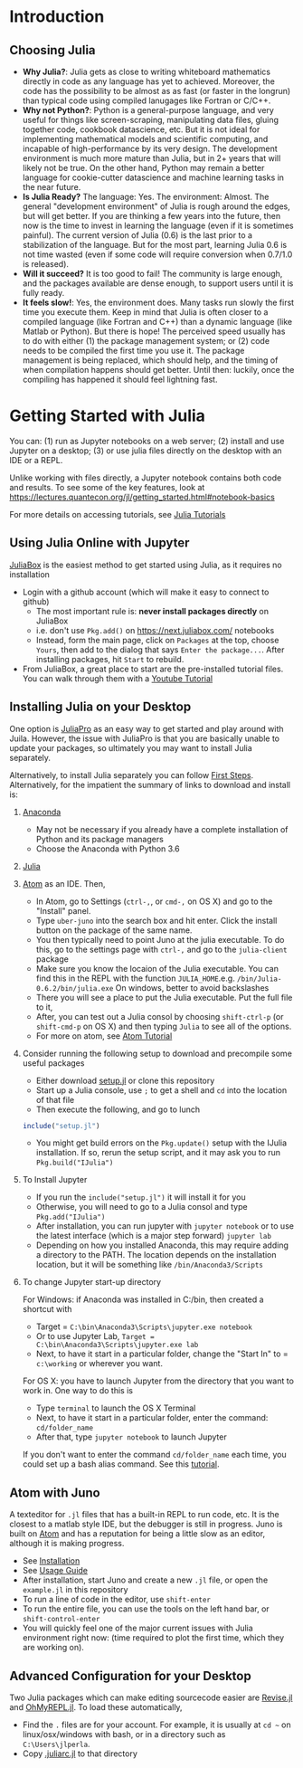 # Introduction
## Choosing Julia

- **Why Julia?**: Julia gets as close to writing whiteboard mathematics directly in code as any language has yet to achieved.  Moreover, the code has the possibility to be almost as as fast (or faster in the longrun) than typical code using compiled lanugages like Fortran or C/C++.
- **Why not Python?**: Python is a general-purpose language, and very useful for things like screen-scraping, manipulating data files, gluing together code, cookbook datascience, etc.  But it is not ideal for implementing mathematical models and scientific computing, and incapable of high-performance by its very design.  The development environment is much more mature than Julia, but in 2+ years that will likely not be true.  On the other hand, Python may remain a better language for cookie-cutter datascience and machine learning tasks in the near future.
- **Is Julia Ready?** The language: Yes.  The environment: Almost.  The general "development environment" of Julia is rough around the edges, but will get better.  If you are thinking a few years into the future, then now is the time to invest in learning the language (even if it is sometimes painful).  The current version of Julia (0.6) is the last prior to a stabilization of the language.  But for the most part, learning Julia 0.6 is not time wasted (even if some code will require conversion when 0.7/1.0 is released).
- **Will it succeed?** It is too good to fail!  The community is large enough, and the packages available are dense enough, to support users until it is fully ready.
- **It feels slow!**:  Yes, the environment does.  Many tasks run slowly the first time you execute them.  Keep in mind that Julia is often closer to a compiled language (like Fortran and C++) than a dynamic language (like Matlab or Python).  But there is hope!  The perceived speed usually has to do with either (1) the package management system; or (2) code needs to be compiled the first time you use it.  The package management is being replaced, which should help, and the timing of when compilation happens should get better.  Until then: luckily, once the compiling has happened it should feel lightning fast.

# Getting Started with Julia

You can: (1) run as Jupyter notebooks on a web server; (2) install and use Jupyter on a desktop; (3) or use julia files directly on the desktop with an IDE or a REPL.

Unlike working with files directly, a Jupyter notebook contains both code and results.  To see some of the key features, look at https://lectures.quantecon.org/jl/getting_started.html#notebook-basics

For more details on accessing tutorials, see [Julia Tutorials](julia/tutorials.md)

## Using Julia Online with Jupyter

[JuliaBox](https://next.juliabox.com/)  is the easiest method to get started using Julia, as it requires no installation
- Login with a github account (which will  make it easy to connect to github)
	 - The most important rule is: **never install packages directly** on JuliaBox
	 - i.e. don't use `Pkg.add()` on https://next.juliabox.com/ notebooks
     - Instead, form the main page, click on `Packages` at the top, choose `Yours`, then add to the dialog that says `Enter the package...`.  After installing packages, hit `Start` to rebuild.
- From JuliaBox, a great place to start are the pre-installed tutorial files.  You can walk through them with a [Youtube Tutorial](https://www.youtube.com/watch?v=4igzy3bGVkQ)

## Installing Julia on your Desktop
One option is [JuliaPro](https://juliacomputing.com/products/juliapro.html) as an easy way to get started and play around with Juila.  However, the issue with JuliaPro is that you are basically unable to update your packages, so ultimately you may want to install Julia separately.

Alternatively, to install Julia separately you can follow [First Steps](https://lectures.quantecon.org/jl/getting_started.html#first-steps).  Alternatively, for the impatient the summary of links to download and install is:
1. [Anaconda](https://www.anaconda.com/download/)

    - May not be necessary if you already have a complete installation of Python and its package managers
    - Choose the Anaconda with Python 3.6

2. [Julia](https://julialang.org/downloads/)
3. [Atom](https://atom.io/) as an IDE.  Then,

    - In Atom, go to Settings (`ctrl-,`, or `cmd-,` on OS X) and go to the "Install" panel.
    - Type `uber-juno` into the search box and hit enter. Click the install button on the package of the same name.
    - You then typically need to point Juno at the julia executable.  To do this, go to the settings page with `ctrl-,` and go to the `julia-client` package
    - Make sure you know the locaion of the Julia executable.  You can find this in the REPL with the function `JULIA_HOME`.e.g. `/bin/Julia-0.6.2/bin/julia.exe`  On windows, better to avoid backslashes
    - There you will see a place to put the Julia executable. Put the full file to it,
    - After, you can test out a Julia consol by choosing `shift-ctrl-p` (or `shift-cmd-p` on OS X) and then typing `Julia` to see all of the options.
    - For more on atom, see [Atom Tutorial](atom.md)

4. Consider running the following setup to download and precompile some useful packages

    - Either download [setup.jl](etc/setup.jl) or clone this repository
    - Start up a Julia console, use `;` to get a shell and `cd` into the location of that file
    - Then execute the following, and go to lunch
    ```julia
    include("setup.jl")
    ```
    - You might get build errors on the `Pkg.update()` setup with the IJulia installation.  If so, rerun the setup script, and it may ask you to run `Pkg.build("IJulia")`
5. To Install Jupyter
    - If you run the `include("setup.jl")` it will install it for you
    - Otherwise, you will need to go to a Julia consol and type `Pkg.add("IJulia")`
    - After installation, you can run jupyter with `jupyter notebook` or to use the latest interface (which is a major step forward) `jupyter lab`
    - Depending on how you installed Anaconda, this may require adding a directory to the PATH.  The location depends on the installation location, but it will be something like `/bin/Anaconda3/Scripts`

6. To change Jupyter start-up directory

   For Windows: if Anaconda was installed in C:/bin, then created a shortcut with
   - Target = `C:\bin\Anaconda3\Scripts\jupyter.exe notebook`
   - Or to use Jupyter Lab, `Target = C:\bin\Anaconda3\Scripts\jupyter.exe lab`
   - Next, to have it start in a particular folder, change the "Start In" to = `c:\working` or wherever you want.

   For OS X: you have to launch Jupyter from the directory that you want to work in. One way to do this is
   - Type `terminal` to launch the OS X Terminal
   - Next, to have it start in a particular folder, enter the command: `cd/folder_name`
   - After that, type `jupyter notebook` to launch Jupyter

   If you don't want to enter the command `cd/folder_name` each time, you could set up a bash alias command. See this [tutorial](https://davidwalsh.name/alias-bash).


## Atom with Juno

A texteditor for `.jl` files that has a built-in REPL to run code, etc.  It is the closest to a matlab style IDE, but the debugger is still in progress.  Juno is built on [Atom](https://atom.io/) and has a reputation for being a little slow as an editor, although it is making progress.

  - See [Installation](http://docs.junolab.org/latest/man/installation.html)
  - See [Usage Guide](http://docs.junolab.org/latest/man/basic_usage.html)
  - After installation, start Juno and create a new `.jl` file, or open the `example.jl` in this repository
  - To run a line of code in the editor, use `shift-enter`
  - To run the entire file, you can use the tools on the left hand bar, or `shift-control-enter`
  - You will quickly feel one of the major current issues with Julia environment right now: (time required to plot the first time, which they are working on).

## Advanced Configuration for your Desktop
Two Julia packages which can make editing sourcecode easier are [Revise.jl](https://github.com/timholy/Revise.jl) and [OhMyREPL.jl](https://github.com/KristofferC/OhMyREPL.jl).  To load these automatically,
- Find the `.` files are for your account.  For example, it is usually at `cd ~` on linux/osx/windows with bash, or in a directory such as `C:\Users\jlperla`.
- Copy [.juliarc.jl](etc/.juliarc.jl) to that directory
